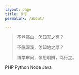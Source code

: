 ```yaml
---
layout: page
title: 关于
permalink: /about/

---
```


> <p>不登高山，怎知天之高？</p>
> <p>不临深溪，怎知地之厚？</p>
> <p>博学审问，慎思明辨，笃行之。</p>


PHP Python Node Java






